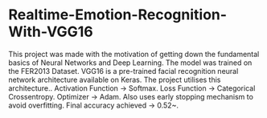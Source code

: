 # Realtime-Emotion-Recognition-With-VGG16
This project was made with the motivation of getting down the fundamental basics of Neural Networks and Deep Learning.
The model was trained on the FER2013 Dataset.
VGG16 is a pre-trained facial recognition neural network architecture available on Keras. The project utilises this architecture..
Activation Function -> Softmax.
Loss Function -> Categorical Crossentropy.
Optimizer -> Adam.
Also uses early stopping mechanism to avoid overfitting.
Final accuracy achieved -> 0.52~.

